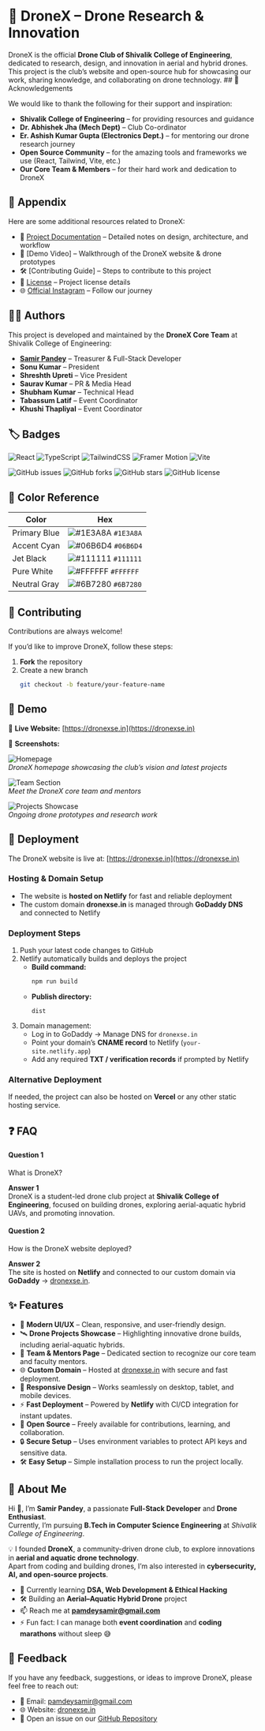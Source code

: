 # 🚁 DroneX – Drone Research & Innovation

DroneX is the official **Drone Club of Shivalik College of Engineering**, dedicated to research, design, and innovation in aerial and hybrid drones.  
This project is the club’s website and open-source hub for showcasing our work, sharing knowledge, and collaborating on drone technology.  ## 🙏 Acknowledgements

We would like to thank the following for their support and inspiration:

- **Shivalik College of Engineering** – for providing resources and guidance
- **Dr. Abhishek Jha (Mech Dept)** – Club Co-ordinator  
- **Er. Ashish Kumar Gupta (Electronics Dept.)** – for mentoring our drone research journey  
- **Open Source Community** – for the amazing tools and frameworks we use (React, Tailwind, Vite, etc.)  
- **Our Core Team & Members** – for their hard work and dedication to DroneX  
## 📎 Appendix

Here are some additional resources related to DroneX:

- 📘 [Project Documentation](./docs) – Detailed notes on design, architecture, and workflow  
- 🎥 [Demo Video] – Walkthrough of the DroneX website & drone prototypes  
- 🛠 [Contributing Guide] – Steps to contribute to this project  
- 📄 [License](./LICENSE) – Project license details  
- 🌐 [Official Instagram](https://instagram.com/droneclubshivalik) – Follow our journey  
## 👨‍💻 Authors

This project is developed and maintained by the **DroneX Core Team** at Shivalik College of Engineering:

- [**Samir Pandey**](https://github.com/samirpandey-07) – Treasurer & Full-Stack Developer  
- **Sonu Kumar** – President  
- **Shreshth Upreti** – Vice President  
- **Saurav Kumar** – PR & Media Head  
- **Shubham Kumar** – Technical Head  
- **Tabassum Latif** – Event Coordinator  
- **Khushi Thapliyal** – Event Coordinator  
## 🏷️ Badges

![React](https://img.shields.io/badge/React-20232A?style=for-the-badge&logo=react&logoColor=61DAFB)
![TypeScript](https://img.shields.io/badge/TypeScript-007ACC?style=for-the-badge&logo=typescript&logoColor=white)
![TailwindCSS](https://img.shields.io/badge/TailwindCSS-38B2AC?style=for-the-badge&logo=tailwind-css&logoColor=white)
![Framer Motion](https://img.shields.io/badge/FramerMotion-0055FF?style=for-the-badge&logo=framer&logoColor=white)
![Vite](https://img.shields.io/badge/Vite-646CFF?style=for-the-badge&logo=vite&logoColor=white)

![GitHub issues](https://img.shields.io/github/issues/<your-username>/dronex?style=for-the-badge)
![GitHub forks](https://img.shields.io/github/forks/<your-username>/dronex?style=for-the-badge)
![GitHub stars](https://img.shields.io/github/stars/<your-username>/dronex?style=for-the-badge)
![GitHub license](https://img.shields.io/github/license/<your-username>/dronex?style=for-the-badge)
## 🎨 Color Reference

| Color             | Hex                                                                |
| ----------------- | ------------------------------------------------------------------ |
| Primary Blue      | ![#1E3A8A](https://via.placeholder.com/15/1E3A8A/000000?text=+) `#1E3A8A` |
| Accent Cyan       | ![#06B6D4](https://via.placeholder.com/15/06B6D4/000000?text=+) `#06B6D4` |
| Jet Black         | ![#111111](https://via.placeholder.com/15/111111/000000?text=+) `#111111` |
| Pure White        | ![#FFFFFF](https://via.placeholder.com/15/FFFFFF/000000?text=+) `#FFFFFF` |
| Neutral Gray      | ![#6B7280](https://via.placeholder.com/15/6B7280/000000?text=+) `#6B7280` |
## 🤝 Contributing

Contributions are always welcome!  

If you’d like to improve DroneX, follow these steps:

1. **Fork** the repository  
2. Create a new branch  
   ```bash
   git checkout -b feature/your-feature-name
## 🎥 Demo

🔗 **Live Website:** [https://dronexse.in](https://dronexse.in)  

📸 **Screenshots:**

![Homepage](./assets/demo-home.png)  
*DroneX homepage showcasing the club’s vision and latest projects*

![Team Section](./assets/demo-team.png)  
*Meet the DroneX core team and mentors*

![Projects Showcase](./assets/demo-projects.png)  
*Ongoing drone prototypes and research work*
## 🚀 Deployment

The DroneX website is live at: [https://dronexse.in](https://dronexse.in)  

### Hosting & Domain Setup
- The website is **hosted on Netlify** for fast and reliable deployment  
- The custom domain **dronexse.in** is managed through **GoDaddy DNS** and connected to Netlify  

### Deployment Steps
1. Push your latest code changes to GitHub  
2. Netlify automatically builds and deploys the project  
   - **Build command:**  
     ```bash
     npm run build
     ```
   - **Publish directory:**  
     ```
     dist
     ```
3. Domain management:  
   - Log in to GoDaddy → Manage DNS for `dronexse.in`  
   - Point your domain’s **CNAME record** to Netlify (`your-site.netlify.app`)  
   - Add any required **TXT / verification records** if prompted by Netlify  

### Alternative Deployment
If needed, the project can also be hosted on **Vercel** or any other static hosting service.
## ❓ FAQ

#### Question 1  
What is DroneX?  

**Answer 1**  
DroneX is a student-led drone club project at **Shivalik College of Engineering**, focused on building drones, exploring aerial-aquatic hybrid UAVs, and promoting innovation.  

#### Question 2  
How is the DroneX website deployed?  

**Answer 2**  
The site is hosted on **Netlify** and connected to our custom domain via **GoDaddy** → [dronexse.in](https://dronexse.in).  
## ✨ Features

- 🚀 **Modern UI/UX** – Clean, responsive, and user-friendly design.  
- 🛰️ **Drone Projects Showcase** – Highlighting innovative drone builds, including aerial-aquatic hybrids.  
- 📸 **Team & Mentors Page** – Dedicated section to recognize our core team and faculty mentors.  
- 🌐 **Custom Domain** – Hosted at [dronexse.in](https://dronexse.in) with secure and fast deployment.  
- 📱 **Responsive Design** – Works seamlessly on desktop, tablet, and mobile devices.  
- ⚡ **Fast Deployment** – Powered by **Netlify** with CI/CD integration for instant updates.  
- 📂 **Open Source** – Freely available for contributions, learning, and collaboration.  
- 🔒 **Secure Setup** – Uses environment variables to protect API keys and sensitive data.  
- 🛠️ **Easy Setup** – Simple installation process to run the project locally.  
## 🚀 About Me

Hi 👋, I’m **Samir Pandey**, a passionate **Full-Stack Developer** and **Drone Enthusiast**.  
Currently, I’m pursuing **B.Tech in Computer Science Engineering** at *Shivalik College of Engineering*.  

💡 I founded **DroneX**, a community-driven drone club, to explore innovations in **aerial and aquatic drone technology**.  
Apart from coding and building drones, I’m also interested in **cybersecurity, AI, and open-source projects**.  

- 🌱 Currently learning **DSA, Web Development & Ethical Hacking**  
- 🛠️ Building an **Aerial–Aquatic Hybrid Drone** project  
- 📫 Reach me at **pamdeysamir@gmail.com**  
- ⚡ Fun fact: I can manage both **event coordination** and **coding marathons** without sleep 😅  
## 📝 Feedback

If you have any feedback, suggestions, or ideas to improve DroneX, please feel free to reach out:  

- 📧 Email: pamdeysamir@gmail.com  
- 🌐 Website: [dronexse.in](https://dronexse.in)  
- 💬 Open an issue on our [GitHub Repository](https://github.com/your-repo-link)  
